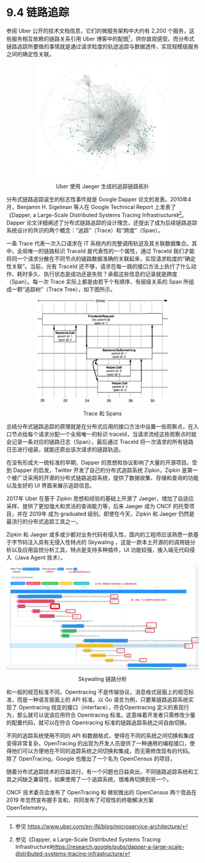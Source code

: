 # 9.4 链路追踪

参阅 Uber 公开的技术文档信息，它们的微服务架构中大约有 2,200 个服务，这些服务相互依赖的链路关系引用 Uber 博客中的配图[^1]，供你直观感受。而分布式链路追踪所要做的事情就是通过请求粒度的轨迹追踪与数据透传，实现规模级服务之间的确定性关联。

<div  align="center">
	<img src="../assets/uber-microservice.png" width = "350"  align=center />
	<p>Uber 使用 Jaeger 生成的追踪链路拓扑</p>
</div>


分布式链路追踪诞生的标志性事件就是 Google Dapper 论文的发表。2010年4月，Benjamin H. Sigelman 等人在 Google Technical Report 上发表了《Dapper, a Large-Scale Distributed Systems Tracing Infrastructure》[^2]。Dapper 论文详细阐述了分布式链路追踪的设计理念，还提出了成为后续链路追踪系统设计的共识的两个概念：“追踪”（Trace）和“跨度”（Span）。

一条 Trace 代表一次入口请求在 IT 系统内的完整调用轨迹及其关联数据集合。其中，全局唯一的链路标识 TraceId 是代表性的一个属性，通过 TraceId 我们才能将同一个请求分散在不同节点的链路数据准确的关联起来，实现请求粒度的“确定性关联”。当前，光有 TraceId 还不够，请求在每一跳的接口方法上执行了什么动作、耗时多久、执行状态是成功还是失败？承载这些信息的记录就是跨度（Span）。每一次 Trace 实际上都是由若干个有顺序、有层级关系的 Span 所组成一颗“追踪树”（Trace Tree），如下图所示。

<div  align="center">
	<img src="../assets/Dapper-trace-span.png" width = "350"  align=center />
	<p>Trace 和 Spans</p>
</div>

总结分布式链路追踪的原理就是在分布式应用的接口方法中设置一些观察点，在入口节点给每个请求分配一个全局唯一的标识 traceId，当请求流经这些观察点时就会记录一条对应的链路日志（Span），最后通过 TraceId 将一次请求的所有链路日志进行组装，就能还原出该次请求的链路轨迹。

在没有形成大一统标准的早期，Dapper 的思想和协议影响了大量的开源项目。受到 Dapper 的启发，Twitter 开发了自己的分布式追踪系统 Zipkin，Zipkin 是第一个被广泛采用的开源的分布式链路追踪系统，提供了数据收集、存储和查询的功能以及友好的 UI 界面来展示追踪信息。


2017年 Uber 在基于 Zipkin 思想和经验的基础上开源了 Jaeger，增加了自适应采样、提供了更加强大和灵活的查询能力等，后来 Jaeger 成为 CNCF 的托管项目，并在 2019年 成为 graduated 级别。即使在今天，Zipkin 和 Jaeger 仍然是最流行的分布式追踪工具之一。

Zipkin 和 Jaeger 或多或少都对业务代码有侵入性，国内的工程师应该熟悉一款基于字节码注入具有无侵入性特点的 Skywaling ，这是一款本土开源的的调用链分析以及应用监控分析工具，特点是支持多种插件，UI 功能较强，接入端无代码侵入（Java Agent 技术）。

<div  align="center">
	<img src="../assets/skywalking-ui.jpeg" width = "550"  align=center />
	<p>Skywaling 链路分析</p>
</div>

和一般的规范标准不同，Opentracing 不是传输协议，消息格式层面上的规范标准，而是一种语言层面上的 API 标准。以 Go 语言为例，只要某链路追踪系统实现了 Opentracing 规定的接口（interface），符合Opentracing 定义的表现行为，那么就可以说该应用符合 Opentracing 标准。这意味着开发者只需修改少量的配置代码，就可以在符合 Opentracing 标准的链路追踪系统之间自由切换。


不同的追踪系统使用不同的 API 和数据格式，使得在不同的系统之间切换和集成变得非常复杂，OpenTracing 的出现为开发人员提供了一种通用的编程接口，使得他们可以方便地在不同的追踪系统之间切换和集成，而无需修改现有的代码。 除了 OpenTracing，Google 也推出了一个名为 OpenCensus 的项目，


随着分布式追踪技术的日益流行，有一个问题也日益突出，不同链路追踪系统和工具之间缺乏兼容性，如果使用了一个追踪系统，很难再切换到另一个。

CNCF 技术委员会发布了 OpenTracing 和 微软推出的 OpenCensus 两个竞品在 2019 年忽然宣布握手言和，共同发布了可观性的终极解决方案 OpenTelemetry。

[^1]: 参见 https://www.uber.com/en-IN/blog/microservice-architecture/
[^2]: 参见《Dapper, a Large-Scale Distributed Systems Tracing Infrastructure》https://research.google/pubs/dapper-a-large-scale-distributed-systems-tracing-infrastructure/

[^3]: 参见 https://logz.io/gap/devops-pulse-2022/